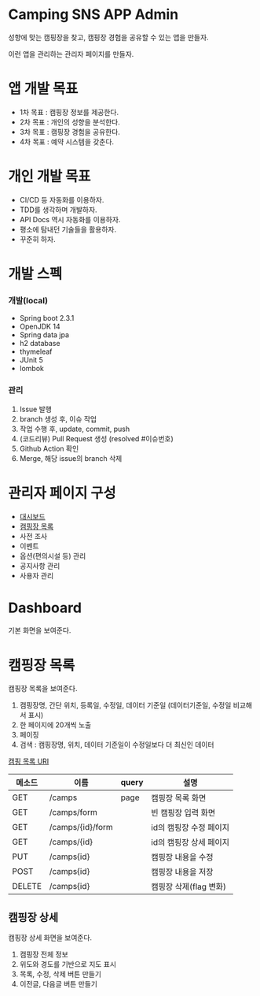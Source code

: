 # Camping SNS APP Admin 

성향에 맞는 캠핑장을 찾고, 캠핑장 경험을 공유할 수 있는 앱을 만들자. 

이런 앱을 관리하는 관리자 페이지를 만들자.

# 앱 개발 목표 
- 1차 목표 : 캠핑장 정보를 제공한다.
- 2차 목표 : 개인의 성향을 분석한다.
- 3차 목표 : 캠핑장 경험을 공유한다.
- 4차 목표 : 예약 시스템을 갖춘다.

# 개인 개발 목표
- CI/CD 등 자동화를 이용하자. 
- TDD를 생각하며 개발하자. 
- API Docs 역시 자동화를 이용하자.
- 평소에 탐내던 기술들을 활용하자.  
- 꾸준히 하자.

# 개발 스펙

### 개발(local)
- Spring boot 2.3.1
- OpenJDK 14
- Spring data jpa
- h2 database
- thymeleaf
- JUnit 5
- lombok

### 관리
1. Issue 발행
2. branch 생성 후, 이슈 작업
3. 작업 수행 후, update, commit, push
4. (코드리뷰) Pull Request 생성 (resolved #이슈번호)
5. Github Action 확인
6. Merge, 해당 issue의 branch 삭제


# 관리자 페이지 구성
- [대시보드](#dashboard)
- [캠핑장 목록](#캠핑장-목록)
- 사전 조사
- 이벤트
- 옵션(편의시설 등) 관리
- 공지사항 관리
- 사용자 관리

# Dashboard
기본 화면을 보여준다. 


# 캠핑장 목록

캠핑장 목록을 보여준다. 

1. 캠핑장명, 간단 위치, 등록일, 수정일, 데이터 기준일 (데이터기준일, 수정일 비교해서 표시)
2. 한 페이지에 20개씩 노출
3. 페이징
4. 검색 : 캠핑장명, 위치, 데이터 기준일이 수정일보다 더 최신인 데이터 

[캠핑 목록 URI](https://www.notion.so/03e2cce96f3a4ab38d45e8200b802004)

|메소드|이름|query|설명|
|---|---|---|---|
|GET|/camps|page|캠핑장 목록 화면|
|GET|/camps/form| |빈 캠핑장 입력 화면|
|GET|/camps/{id}/form| |id의 캠핑장 수정 페이지|
|GET|/camps/{id}| |id의 캠핑장 상세 페이지|		
|PUT|/camps{id}| |캠핑장 내용을 수정|		
|POST|/camps{id}| |캠핑장 내용을 저장|		
|DELETE|/camps{id}| |캠핑장 삭제(flag 변화)|

## 캠핑장 상세

캠핑장 상세 화면을 보여준다. 

1. 캠핑장 전체 정보 
2. 위도와 경도를 기반으로 지도 표시 
3. 목록, 수정, 삭제 버튼 만들기
4. 이전글, 다음글 버튼 만들기

